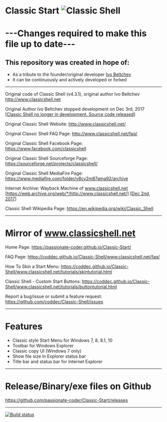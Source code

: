 # Classic Start ![Classic Shell](https://raw.githubusercontent.com/coddec/Classic-Shell/master/ClassicShellLoc/English/images/ClassicShell.png)

# ---Changes required to make this file up to date---

## This repository was created in hope of:
- As a tribute to the founder/original developer [Ivo Beltchev](https://sourceforge.net/u/ibeltchev/profile/)
- It can be continuously and actively developed or forked

---

Original code of Classic Shell (v4.3.1), original author Ivo Beltchev http://www.classicshell.net

Original Author Ivo Beltchev stopped development on Dec 3rd, 2017 [[Classic Shell no longer in development. Source code released](http://www.classicshell.net/forum/viewtopic.php?f=4&t=8147)]

Original Classic Shell Website: http://www.classicshell.net/

Original Classic Shell FAQ Page: http://www.classicshell.net/faq/

Original Classic Shell Facebook Page: https://www.facebook.com/classicshell

Original Classic Shell Sourceforge Page: https://sourceforge.net/projects/classicshell/

Original Classic Shell MediaFire Page: https://www.mediafire.com/folder/v8cv2m87ama92/archive

Internet Archive: Wayback Machine of www.classicshell.net [https://web.archive.org/web/*/http://www.classicshell.net/] [[Dec 2nd, 2017](https://web.archive.org/web/20171202081923/http://www.classicshell.net/)]

Classic Shell Wikipedia Page: https://en.wikipedia.org/wiki/Classic_Shell

---
# Mirror of www.classicshell.net

Home Page: https://passionate-coder.github.io/Classic-Start/

FAQ Page: https://coddec.github.io/Classic-Shell/www.classicshell.net/faq/

How To Skin a Start Menu: https://coddec.github.io/Classic-Shell/www.classicshell.net/tutorials/skintutorial.html
	
Classic Shell - Custom Start Buttons: https://coddec.github.io/Classic-Shell/www.classicshell.net/tutorials/buttontutorial.html

Report a bug/issue or submit a feature request: https://github.com/coddec/Classic-Shell/issues


---
# Features

- Classic style Start Menu for Windows 7, 8, 8.1, 10
- Toolbar for Windows Explorer
- Classic copy UI (Windows 7 only)
- Show file size in Explorer status bar
- Title bar and status bar for Internet Explorer

---
# Release/Binary/exe files on Github
https://github.com/passionate-coder/Classic-Start/releases


---
[![Build status](https://ci.appveyor.com/api/projects/status/dib45bf3snylbydy/branch/master?svg=true)](https://ci.appveyor.com/project/passionate-coder/classic-start/branch/master)
